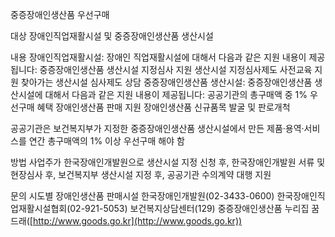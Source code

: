 중증장애인생산품 우선구매

대상
장애인직업재활시설 및 중증장애인생산품 생산시설

내용
장애인직업재활시설: 장애인 직업재활시설에 대해서 다음과 같은 지원 내용이 제공됩니다:
중증장애인생산품 생산시설 지정심사 지원
생산시설 지정심사제도 사전교육 지원
찾아가는 생산시설 심사제도 상담
중증장애인생산품 생산시설: 중증장애인생산품 생산시설에 대해서 다음과 같은 지원 내용이 제공됩니다:
공공기관의 총구매액 중 1% 우선구매 혜택
장애인생산품 판매 지원
장애인생산품 신규품목 발굴 및 판로개척

공공기관은 보건복지부가 지정한 중증장애인생산품 생산시설에서 만든 제품·용역·서비스를 연간 총구매액의 1% 이상 우선구매 해야 함

방법
사업주가 한국장애인개발원으로 생산시설 지정 신청 후, 한국장애인개발원 서류 및 현장심사 후, 보건복지부 생산시설 지정 후, 공공기관 수의계약 대행 지원

문의
시도별 장애인생산품 판매시설
한국장애인개발원(02-3433-0600)
한국장애인직업재활시설협회(02-921-5053)
보건복지상담센터(129)
중증장애인생산품 누리집 꿈드래([http://www.goods.go.kr](http://www.goods.go.kr))
